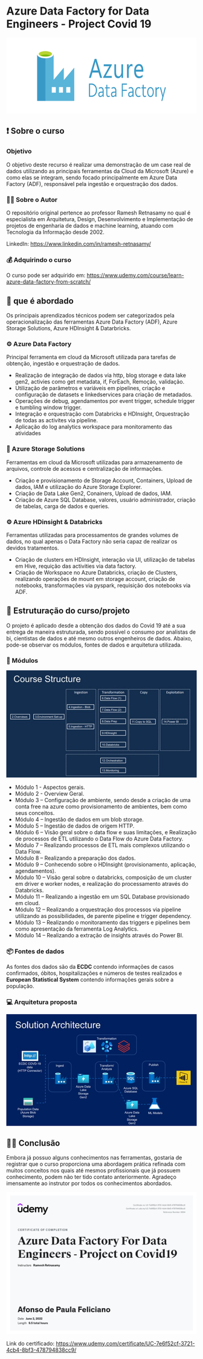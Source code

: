 # Azure Data Factory for Data Engineers - Project Covid 19

<p align="center">
  <img src="imgs/img-03.png" widht="250" height="200" />
</p>

## ❗ Sobre o curso

### Objetivo
O objetivo deste recurso é realizar uma demonstração de um case real de dados utilizando as principais ferramentas da Cloud da Microsoft (Azure) e como elas se integram, sendo focado principalmente em Azure Data Factory (ADF), responsável pela ingestão e orquestração dos dados.

### 👨‍💻 Sobre o Autor

O repositório original pertence ao professor Ramesh Retnasamy no qual é especialista em Arquitetura, Design, Desenvolvimento e Implementação de projetos de engenharia de dados e machine learning, atuando com Tecnologia da Informação desde 2002. 

LinkedIn: https://www.linkedin.com/in/ramesh-retnasamy/

### 💰 Adquirindo o curso

O curso pode ser adquirido em: https://www.udemy.com/course/learn-azure-data-factory-from-scratch/

## 📄  que é abordado

Os principais aprendizados técnicos podem ser categorizados pela operacionalização das ferramentas Azure Data Factory (ADF), Azure Storage Solutions, Azure HDInsight & Datarbricks.

### ⚙️ Azure Data Factory

Principal ferramenta em cloud da Microsoft utilizada para tarefas de obtenção, ingestão e orquestração de dados. 

- Realização de integração de dados via http, blog storage e data lake gen2, activies como get metadata, if, ForEach, Remoção, validação. 
- Utilização de parâmetros e variáveis em pipelines, criação e configuração de datasets e linkedservices para criação de metadados. 
- Operações de debug, agendamentos por event trigger, schedule trigger e tumbling window trigger. 
- Integração e orquestração com Databricks e HDInsight, Orquestração de todas as activites via pipeline. 
- Aplicação do log analytics workspace para monitoramento das atividades

### 📂 Azure Storage Solutions

Ferramentas em cloud da Microsoft utilizadas para armazenamento de arquivos, controle de acessos e centralização de informações.

- Criação e provisionamento de Storage Account, Containers, Upload de dados, IAM e utilização do Azure Storage Explorer. 
- Criação de Data Lake Gen2, Conainers, Upload de dados, IAM. 
- Criação de Azure SQL Database, valores, usuário administrador, criação de tabelas, carga de dados e queries.

### ⚙️ Azure HDinsight & Databricks

Ferramentas utilizadas para processamentos de grandes volumes de dados, no qual apenas o Data Factory não seria capaz de realizar os devidos tratamentos.

- Criação de clusters em HDInsight, interação via UI, utilização de tabelas em Hive, requição das activities via data factory.
- Criação de Workspace no Azure Databricks, criação de Clusters, realizando operações de mount em storage account, criação de notebooks, transformações via pyspark, requisição dos notebooks via ADF.


## 📄 Estruturação do curso/projeto

O projeto é aplicado desde a obtenção dos dados do Covid 19 até a sua entrega de maneira estruturada, sendo possível o consumo por analistas de bi, cientistas de dados e até mesmo outros engenheiros de dados. Abaixo, pode-se observar os módulos, fontes de dados e arquitetura utilizada.


### 📄 Módulos

<p align="center">
  <img src="imgs/img-02.jpeg" />
</p>


- Módulo 1 - Aspectos gerais.
- Módulo 2 - Overview Geral.
- Módulo 3 – Configuração de ambiente, sendo desde a criação de uma conta free na azure como provisionamento de ambientes, bem como seus conceitos.
- Módulo 4 – Ingestão de dados em um blob storage.
- Módulo 5 – Ingestão de dados de origem HTTP.
- Módulo 6 – Visão geral sobre o data flow e suas limitações, e Realização de processos de ETL utilizando o Data Flow do Azure Data Factory.
- Módulo 7 – Realizando processos de ETL mais complexos utilizando o Data Flow.
- Módulo 8 – Realizando a preparação dos dados.
- Módulo 9 – Conhecendo sobre o HDInsight (provisionamento, aplicação, agendamentos).
- Módulo 10 – Visão geral sobre o databricks, composição de um cluster em driver e worker nodes, e realização do processamento através do Databricks.
- Módulo 11 – Realizando a ingestão em um SQL Database provisionado em cloud.
- Módulo 12 – Realizando a orquestração dos processos via pipeline utilizando as possibilidades, de parente pipeline e trigger dependency.
- Módulo 13 – Realizando o monitoramento das triggers e pipelines bem como apresentação da ferramenta Log Analytics.
- Módulo 14 – Realizando a extração de insights através do Power BI.

### 📦 Fontes de dados

As fontes dos dados são da **ECDC** contendo informações de casos confirmados, óbitos, hospitalizações e números de testes realizados e **European Statistical System** contendo informações gerais sobre a população.

### 💻 Arquitetura proposta

<p align="center">
  <img src="imgs/img-01.jpeg" />
</p>


## 👨‍🎓 Conclusão

Embora já possuo alguns conhecimentos nas ferramentas, gostaria de registrar que o curso proporciona uma abordagem prática refinada com muitos conceitos nos quais até mesmos profissionais que já possuem conhecimento, podem não ter tido contato anteriormente. Agradeço imensamente ao instrutor por todos os conhecimentos abordados.

<p align="center">
 <a href="https://www.udemy.com/certificate/UC-7e6f52cf-3721-4cb4-8bf3-478794838cc9/">
    <img src="imgs/img-04.jpg" />
 </a>
</p>

Link do certificado: https://www.udemy.com/certificate/UC-7e6f52cf-3721-4cb4-8bf3-478794838cc9/




